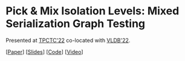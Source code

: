 # Pick & Mix Isolation Levels: Mixed Serialization Graph Testing

Presented at [TPCTC'22](https://www.tpc.org/tpctc/tpctc2022/default5.asp) co-located with [VLDB'22](https://vldb.org/2022/).

[[Paper](https://jackwaudby.github.io/tpctc-22/ms.pdf)] [[Slides](https://github.com/jackwaudby/tpctc-22/blob/main/slides/tpctc_jack_waudby.pdf)] [[Code](https://github.com/jackwaudby/spaghetti)] [[Video](https://youtu.be/oPOfodWVoO4)]
